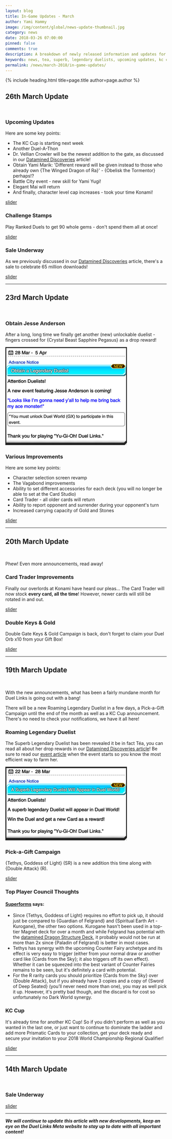 ```yaml
---
layout: blog
title: In-Game Updates - March
author: Yami Hammy
image: /img/content/global/news-update-thumbnail.jpg
category: news
date: 2018-03-26 07:00:00
pinned: false
comments: true
description: A breakdown of newly released information and updates for you to look forward too!  
keywords: news, tea, superb, legendary duelists, upcoming updates, kc cup, konami, card trader, double, sale, campaign, elegant mai, marik, yami marik, arkana, duel-a-thon, level cap, crowler, dr vellian crowler,    
permalink: /news/march-2018/in-game-updates/
---
```


{% include heading.html title=page.title author=page.author %}

## 26th March Update

<br>

### Upcoming Updates

Here are some key points:
- The KC Cup is starting next week
- Another Duel-A-Thon
- Dr. Vellian Crowler will be the newest addition to the gate, as discussed in our [Datamined Discoveries](/news/march-2018/datamined-discoveries/#new-gate-duelist) article!
- Obtain Yami Marik: 'Different reward will be given instead to those who already own {The Winged Dragon of Ra}' - {Obelisk the Tormentor} perhaps!?
- Battle City event - new skill for Yami Yugi!
- Elegant Mai will return
- And finally, character level cap increases - took your time Konami! 

[slider](/img/content/news/2018/03/in-game-updates/slider-upcoming-updates.jpg)

### Challenge Stamps

Play Ranked Duels to get 90 whole gems - don't spend them all at once! 

[slider](/img/content/news/2018/03/in-game-updates/slider-ranked-stamps.jpg)

### Sale Underway

As we previously discussed in our [Datamined Discoveries](/news/march-2018/datamined-discoveries/#box-sale) article, there's a sale to celebrate 65 million downloads!

[slider](/img/content/news/2018/03/in-game-updates/slider-sale-26.jpg)

---

## 23rd March Update

<br>

### Obtain Jesse Anderson

After a long, long time we finally get another (new) unlockable duelist - fingers crossed for {Crystal Beast Sapphire Pegasus} as a drop reward!

![image](/img/content/news/2018/03/in-game-updates/image-jesse.jpg)

### Various Improvements

Here are some key points:
- Character selection screen revamp
- The Vagabond improvements
- Ability to set different accessories for each deck (you will no longer be able to set at the Card Studio)
- Card Trader - all older cards will return 
- Ability to report opponent and surrender during your opponent's turn
- Increased carrying capacity of Gold and Stones 

[slider](/img/content/news/2018/03/in-game-updates/slider-23-03.jpg)

---

## 20th March Update

<br>

Phew! Even more announcements, read away! 

### Card Trader Improvements

Finally our overlords at Konami have heard our pleas... The Card Trader will now stock **every card, all the time**! However, newer cards will still be rotated in and out.

[slider](/img/content/news/2018/03/in-game-updates/slider-card-trader.jpg)

### Double Keys & Gold

Double Gate Keys & Gold Campaign is back, don't forget to claim your Duel Orb x10 from your Gift Box!

[slider](/img/content/news/2018/03/in-game-updates/slider-double.jpg)

---

## 19th March Update

<br>

With the new announcements, what has been a fairly mundane month for Duel Links is going out with a bang! 

There will be a new Roaming Legendary Duelist in a few days, a Pick-a-Gift Campaign until the end of the month as well as a KC Cup announcement. There's no need to check your notifications, we have it all here!

### Roaming Legendary Duelist

The Superb Legendary Duelist has been revealed it be in fact Téa, you can read all about her drop rewards in our [Datamined Discoveries article](/news/march-2018/datamined-discoveries/)! Be sure to read our [event article](/farming-and-events/) when the event starts so you know the most efficient way to farm her.

![Image](/img/content/news/2018/03/in-game-updates/image-superb-duelist.jpg)

### Pick-a-Gift Campaign

{Tethys, Goddess of Light} (SR) is a new addition this time along with {Double Attack} (R).

[slider](/img/content/news/2018/03/in-game-updates/slider-campaign.jpg)

### Top Player Council Thoughts

#### **[Superforms](/authors/superforms/)** says: 
- Since {Tethys, Goddess of Light} requires no effort to pick up, it should just be compared to {Guardian of Felgrand} and {Spiritual Earth Art - Kurogane}, the other two options. Kurogane hasn't been used in a top-tier Magnet deck for over a month and while Felgrand has potential with the [datamined Dragon Structure Deck](/news/february-2018/datamined-discoveries/#dragon-structure-deck), it probably would not be run at more than 2x since {Paladin of Felgrand} is better in most cases.
- Tethys has synergy with the upcoming Counter Fairy archetype and its effect is very easy to trigger (either from your normal draw or another card like {Cards from the Sky}; it also triggers off its own effect). Whether it can be squeezed into the best variant of Counter Fairies remains to be seen, but it's definitely a card with potential.
- For the R rarity cards you should prioritize {Cards from the Sky} over {Double Attack}, but if you already have 3 copies and a copy of {Sword of Deep Seated} (you’ll never need more than one), you may as well pick it up. However, it's pretty bad though, and the discard is for cost so unfortunately no Dark World synergy.

### KC Cup

It's already time for another KC Cup! So if you didn't perform as well as you wanted in the last one, or just want to continue to dominate the ladder and add more Prismatic Cards to your collection, get your deck ready and secure your invitation to your 2018 World Championship Regional Qualifier!

[slider](/img/content/news/2018/03/in-game-updates/slider-kc-cup.jpg)

---

## 14th March Update

<br>

### Sale Underway

[slider](/img/content/news/2018/03/in-game-updates/slider-sale.jpg)

---

***We will continue to update this article with new developments, keep an eye on the Duel Links Meta website to stay up to date with all important content!***
